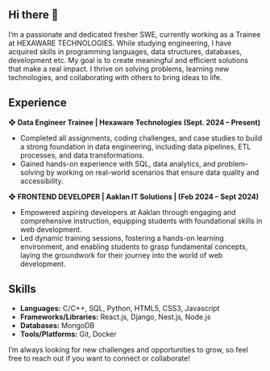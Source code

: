 ## Hi there 👋

<!--
**subrat-shukla/subrat-shukla** is a ✨ _special_ ✨ repository because its `README.md` (this file) appears on your GitHub profile.

Here are some ideas to get you started:

- 🔭 I’m currently working on ...
- 🌱 I’m currently learning ...
- 👯 I’m looking to collaborate on ...
- 🤔 I’m looking for help with ...
- 💬 Ask me about ...
- 📫 How to reach me: ...
- 😄 Pronouns: ...
- ⚡ Fun fact: ...
-->

I’m a passionate and dedicated fresher SWE, currently working as a Trainee at HEXAWARE TECHNOLOGIES. While studying engineering, I have acquired skills in programming languages, data structures, databases, development etc. My goal is to create meaningful and efficient solutions that make a real impact. I thrive on solving problems, learning new technologies, and collaborating with others to bring ideas to life.

## Experience
 **❖ Data Engineer Trainee | Hexaware Technologies (Sept. 2024 – Present)**
  - Completed all assignments, coding challenges, and case studies to build a strong foundation in data engineering, including data pipelines, ETL processes, and data transformations.
  - Gained hands-on experience with SQL, data analytics, and problem-solving by working on real-world scenarios that ensure data quality and accessibility.
  
 **❖ FRONTEND DEVELOPER | Aaklan IT Solutions | (Feb 2024 – Sept 2024)**
  - Empowered aspiring developers at Aaklan through engaging and comprehensive instruction, equipping 
    students with foundational skills in web development.
  - Led dynamic training sessions, fostering a hands-on learning environment, and enabling students to grasp 
    fundamental concepts, laying the groundwork for their journey into the world of web development. 

## Skills
- **Languages:** C/C++, SQL, Python, HTML5, CSS3, Javascript
- **Frameworks/Libraries:** React.js, Django, Nest.js, Node.js
- **Databases:** MongoDB
- **Tools/Platforms:** Git, Docker


I’m always looking for new challenges and opportunities to grow, so feel free to reach out if you want to connect or collaborate!
